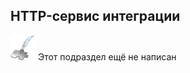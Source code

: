 ## HTTP-сервис интеграции
![Раздел не написан](lib/imgs/custom_field/planned_section.png) Этот подраздел ещё не написан